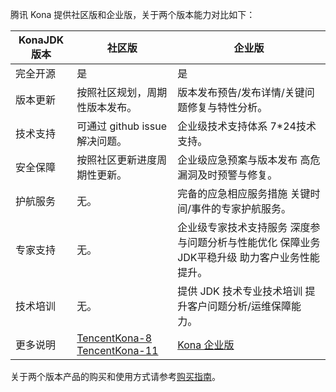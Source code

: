 腾讯 Kona 提供社区版和企业版，关于两个版本能力对比如下：


| KonaJDK 版本 | 社区版                                                       | 企业版                                                       |
| ------------ | ------------------------------------------------------------ | ------------------------------------------------------------ |
| 完全开源     | 是                                                           | 是                                                           |
| 版本更新     | 按照社区规划，周期性版本发布。                               | 版本发布预告/发布详情/关键问题修复与特性分析。               |
| 技术支持     | 可通过 github issue 解决问题。                               | 企业级技术支持体系 7*24技术支持。                            |
| 安全保障     | 按照社区更新进度周期性更新。                                 | 企业级应急预案与版本发布 高危漏洞及时预警与修复。            |
| 护航服务     | 无。                                                         | 完备的应急相应服务措施 关键时间/事件的专家护航服务。         |
| 专家支持     | 无。                                                         | 企业级专家技术支持服务 深度参与问题分析与性能优化 保障业务JDK平稳升级 助力客户业务性能提升。 |
| 技术培训     | 无。                                                         | 提供 JDK 技术专业技术培训 提升客户问题分析/运维保障能力。    |
| 更多说明     | [TencentKona-8](https://github.com/Tencent/TencentKona-8)<br>[TencentKona-11](https://github.com/Tencent/TencentKona-11) | [Kona 企业版]()                                              |



关于两个版本产品的购买和使用方式请参考[购买指南](https://cloud.tencent.com/document/product/1149/38413)。
